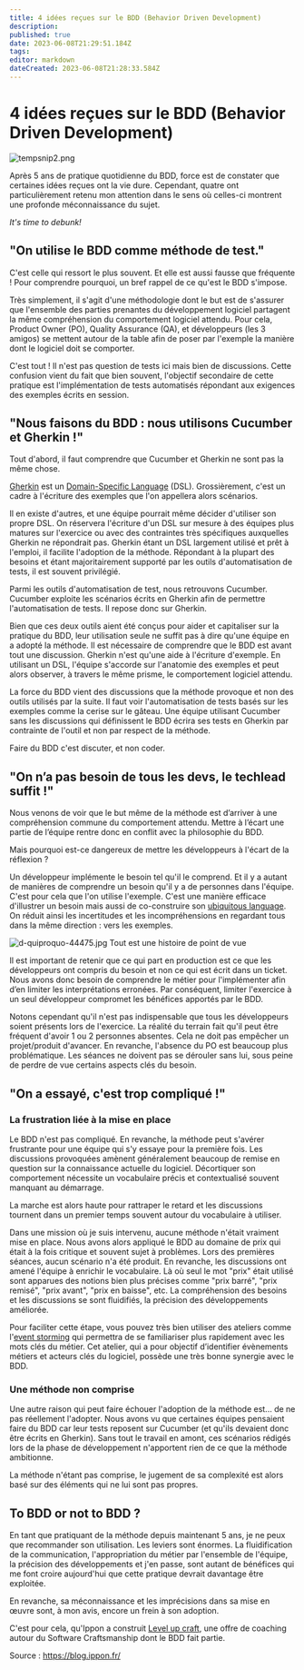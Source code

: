 ```yaml
---
title: 4 idées reçues sur le BDD (Behavior Driven Development)
description: 
published: true
date: 2023-06-08T21:29:51.184Z
tags: 
editor: markdown
dateCreated: 2023-06-08T21:28:33.584Z
---
```


# 4 idées reçues sur le BDD (Behavior Driven Development)

![tempsnip2.png](/assets/img/developpement/tempo/tempsnip2.png)

Après 5 ans de pratique quotidienne du BDD, force est de constater que certaines idées reçues ont la vie dure. Cependant, quatre ont particulièrement retenu mon attention dans le sens où celles-ci montrent une profonde méconnaissance du sujet.

*It's time to debunk!*

## "On utilise le BDD comme méthode de test."

C'est celle qui ressort le plus souvent. Et elle est aussi fausse que fréquente !
Pour comprendre pourquoi, un bref rappel de ce qu'est le BDD s'impose.

Très simplement, il s'agit d'une méthodologie dont le but est de s'assurer que l'ensemble des parties prenantes du développement logiciel partagent la même compréhension du comportement logiciel attendu.
Pour cela, Product Owner (PO), Quality Assurance (QA), et développeurs (les 3 amigos) se mettent autour de la table afin de poser par l'exemple la manière dont le logiciel doit se comporter.

C'est tout ! Il n'est pas question de tests ici mais bien de discussions. Cette confusion vient du fait que bien souvent, l'objectif secondaire de cette pratique est l'implémentation de tests automatisés répondant aux exigences des exemples écrits en session.

## "Nous faisons du BDD : nous utilisons Cucumber et Gherkin !"

Tout d'abord, il faut comprendre que Cucumber et Gherkin ne sont pas la même chose.

[Gherkin](https://cucumber.io/docs/gherkin/reference/) est un [Domain-Specific Language](https://specflow.org/bdd/dsl/) (DSL). Grossièrement, c'est un cadre à l'écriture des exemples que l'on appellera alors scénarios.

Il en existe d'autres, et une équipe pourrait même décider d'utiliser son propre DSL.
On réservera l'écriture d'un DSL sur mesure à des équipes plus matures sur l'exercice ou avec des contraintes très spécifiques auxquelles Gherkin ne répondrait pas.
Gherkin étant un DSL largement utilisé et prêt à l'emploi, il facilite l'adoption de la méthode. Répondant à la plupart des besoins et étant majoritairement supporté par les outils d'automatisation de tests, il est souvent privilégié.

Parmi les outils d'automatisation de test, nous retrouvons Cucumber. Cucumber exploite les scénarios écrits en Gherkin afin de permettre l'automatisation de tests. Il repose donc sur Gherkin.

Bien que ces deux outils aient été conçus pour aider et capitaliser sur la pratique du BDD, leur utilisation seule ne suffit pas à dire qu'une équipe en a adopté la méthode. Il est nécessaire de comprendre que le BDD est avant tout une discussion. Gherkin n'est qu'une aide à l'écriture d'exemple. En utilisant un DSL, l'équipe s'accorde sur l'anatomie des exemples et peut alors observer, à travers le même prisme, le comportement logiciel attendu.

La force du BDD vient des discussions que la méthode provoque et non des outils utilisés par la suite. Il faut voir l'automatisation de tests basés sur les exemples comme la cerise sur le gâteau.
Une équipe utilisant Cucumber sans les discussions qui définissent le BDD écrira ses tests en Gherkin par contrainte de l'outil et non par respect de la méthode.

Faire du BDD c'est discuter, et non coder.

## "On n’a pas besoin de tous les devs, le techlead suffit !"

Nous venons de voir que le but même de la méthode est d’arriver à une compréhension commune du comportement attendu. Mettre à l’écart une partie de l’équipe rentre donc en conflit avec la philosophie du BDD.

Mais pourquoi est-ce dangereux de mettre les développeurs à l'écart de la réflexion ?

Un développeur implémente le besoin tel qu'il le comprend. Et il y a autant de manières de comprendre un besoin qu'il y a de personnes dans l'équipe. C'est pour cela que l'on utilise l'exemple. C'est une manière efficace d'illustrer un besoin mais aussi de co-construire son [ubiquitous language](https://martinfowler.com/bliki/UbiquitousLanguage.html). On réduit ainsi les incertitudes et les incompréhensions en regardant tous dans la même direction : vers les exemples.

![d-quiproquo-44475.jpg](/assets/img/developpement/tempo/d-quiproquo-44475.jpg)
Tout est une histoire de point de vue

Il est important de retenir que ce qui part en production est ce que les développeurs ont compris du besoin et non ce qui est écrit dans un ticket. Nous avons donc besoin de comprendre le métier pour l'implémenter afin d’en limiter les interprétations erronées.
Par conséquent, limiter l'exercice à un seul développeur compromet les bénéfices apportés par le BDD.

Notons cependant qu'il n'est pas indispensable que tous les développeurs soient présents lors de l'exercice. La réalité du terrain fait qu'il peut être fréquent d'avoir 1 ou 2 personnes absentes. Cela ne doit pas empêcher un projet/produit d'avancer.
En revanche, l'absence du PO est beaucoup plus problématique. Les séances ne doivent pas se dérouler sans lui, sous peine de perdre de vue certains aspects clés du besoin.

## "On a essayé, c'est trop compliqué !"

### La frustration liée à la mise en place

Le BDD n'est pas compliqué. En revanche, la méthode peut s'avérer frustrante pour une équipe qui s'y essaye pour la première fois. Les discussions provoquées amènent généralement beaucoup de remise en question sur la connaissance actuelle du logiciel. Décortiquer son comportement nécessite un vocabulaire précis et contextualisé souvent manquant au démarrage.

La marche est alors haute pour rattraper le retard et les discussions tournent dans un premier temps souvent autour du vocabulaire à utiliser.

Dans une mission où je suis intervenu, aucune méthode n'était vraiment mise en place. Nous avons alors appliqué le BDD au domaine de prix qui était à la fois critique et souvent sujet à problèmes. Lors des premières séances, aucun scénario n'a été produit. En revanche, les discussions ont amené l'équipe à enrichir le vocabulaire. Là où seul le mot "prix" était utilisé sont apparues des notions bien plus précises comme "prix barré", "prix remisé", "prix avant", "prix en baisse", etc. La compréhension des besoins et les discussions se sont fluidifiés, la précision des développements améliorée.

Pour faciliter cette étape, vous pouvez très bien utiliser des ateliers comme l'[event storming](https://blog.ippon.fr/2020/02/19/un-event-storming-avec-alberto-brandolini/) qui permettra de se familiariser plus rapidement avec les mots clés du métier. Cet atelier, qui a pour objectif d’identifier évènements métiers et acteurs clés du logiciel, possède une très bonne synergie avec le BDD.

### Une méthode non comprise

Une autre raison qui peut faire échouer l'adoption de la méthode est... de ne pas réellement l'adopter. Nous avons vu que certaines équipes pensaient faire du BDD car leur tests reposent sur Cucumber (et qu'ils devaient donc être écrits en Gherkin).
Sans tout le travail en amont, ces scénarios rédigés lors de la phase de développement n'apportent rien de ce que la méthode ambitionne.

La méthode n'étant pas comprise, le jugement de sa complexité est alors basé sur des éléments qui ne lui sont pas propres.

## To BDD or not to BDD ?
En tant que pratiquant de la méthode depuis maintenant 5 ans, je ne peux que recommander son utilisation. Les leviers sont énormes. La fluidification de la communication, l'appropriation du métier par l'ensemble de l'équipe, la précision des développements et j'en passe, sont autant de bénéfices qui me font croire aujourd'hui que cette pratique devrait davantage être exploitée.

En revanche, sa méconnaissance et les imprécisions dans sa mise en œuvre sont, à mon avis, encore un frein à son adoption.

C'est pour cela, qu'Ippon a construit [Level up craft](https://fr.ippon.tech/actualites/news/temps-fort-craft), une offre de coaching autour du Software Craftsmanship dont le BDD fait partie.

Source : https://blog.ippon.fr/